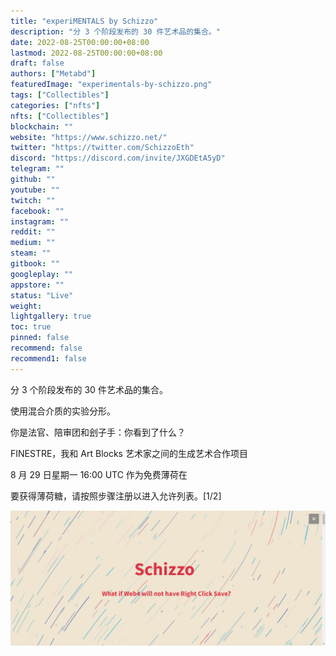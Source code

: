 ```yaml
---
title: "experiMENTALS by Schizzo"
description: "分 3 个阶段发布的 30 件艺术品的集合。"
date: 2022-08-25T00:00:00+08:00
lastmod: 2022-08-25T00:00:00+08:00
draft: false
authors: ["Metabd"]
featuredImage: "experimentals-by-schizzo.png"
tags: ["Collectibles"]
categories: ["nfts"]
nfts: ["Collectibles"]
blockchain: ""
website: "https://www.schizzo.net/"
twitter: "https://twitter.com/SchizzoEth"
discord: "https://discord.com/invite/JXGDEtA5yD"
telegram: ""
github: ""
youtube: ""
twitch: ""
facebook: ""
instagram: ""
reddit: ""
medium: ""
steam: ""
gitbook: ""
googleplay: ""
appstore: ""
status: "Live"
weight: 
lightgallery: true
toc: true
pinned: false
recommend: false
recommend1: false
---
```

分 3 个阶段发布的 30 件艺术品的集合。

使用混合介质的实验分形。

你是法官、陪审团和刽子手：你看到了什么？

FINESTRE，我和 Art Blocks 艺术家之间的生成艺术合作项目

8 月 29 日星期一 16:00 UTC 作为免费薄荷在

  要获得薄荷糖，请按照步骤注册以进入允许列表。[1/2]

![nft](311234323.png)